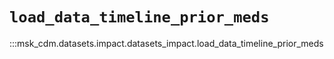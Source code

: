 # `load_data_timeline_prior_meds`

:::msk_cdm.datasets.impact.datasets_impact.load_data_timeline_prior_meds
